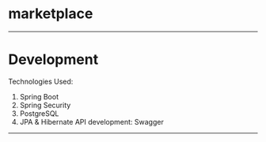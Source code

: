 # marketplace
____
# Development
Technologies Used:
1. Spring Boot
2. Spring Security
3. PostgreSQL
4. JPA & Hibernate
API development: Swagger
____
